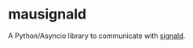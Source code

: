 # mausignald
A Python/Asyncio library to communicate with [signald](https://gitlab.com/thefinn93/signald).
